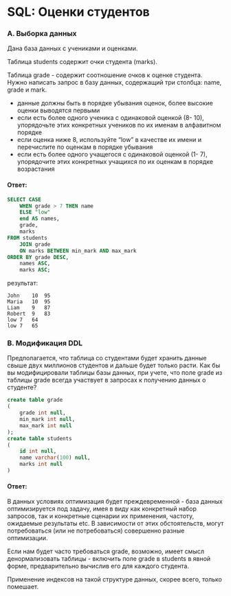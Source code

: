 # SQL: Оценки студентов

### A. Выборка данных 
Дана база данных с учениками и
оценками.

Таблица students содержит очки студента (marks).

Таблица grade - содержит соотношение очков к оценке студента.
Нужно написать запрос в базу данных, содержащий три столбца:
name, grade и mark.

- данные должны быть в порядке убывания оценок, более
высокие оценки выводятся первыми
- если есть более одного ученика с одинаковой оценкой (8-
10), упорядочьте этих конкретных учеников по их именам
в алфавитном порядке
- если оценка ниже 8, используйте “low” в качестве их имени
и перечислите по оценкам в порядке убывания
- если есть более одного учащегося с одинаковой оценкой (1-
7), упорядочите этих конкретных учащихся по их оценкам в
порядке возрастания

#### Ответ:

```sql
SELECT CASE
    WHEN grade > 7 THEN name
    ELSE "low"
    end AS names,
    grade,
    marks
FROM students
    JOIN grade
    ON marks BETWEEN min_mark AND max_mark
ORDER BY grade DESC,
    names ASC,
    marks ASC;
```
результат:
```
John	10	95
Maria	10	95
Liam	9	87
Robert	9	83
low	7	64
low	7	65
```
### B. Модификация DDL 
Предполагается, что таблица со
студентами будет хранить данные свыше двух миллионов
студентов и дальше будет только расти. Как бы вы модифицировали
таблицы базы данных, при учете, что поле grade из таблицы grade
всегда участвует в запросах к получению данных о студенте?

```sql
create table grade
(
    grade int null,
    min_mark int null,
    max_mark int null
);
create table students
(
    id int null,
    name varchar(100) null,
    marks int null
)

```

#### Ответ:

В данных условиях оптимизация будет преждевременной - база данных оптимизируется под задачу, имея в виду как конкретный набор запросов, так и конкретные сценарии их применения, частоту, ожидаемые результаты etc. В зависимости от этих обстоятельств, могут потребоваться (или не потребоваться) совершенно разные оптимизации.

Если нам будет часто требоваться grade, возможно, имеет смысл денормализовать таблицы - включить поле grade в students в явной форме, предварительно вычислив его для каждого студента.

Применение индексов на такой структуре данных, скорее всего, только помешает.



